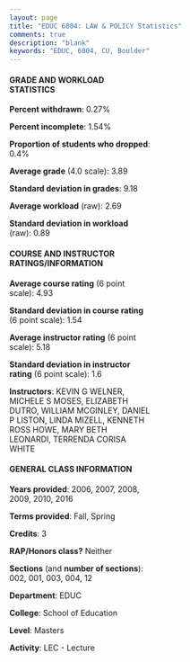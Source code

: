 ```yaml
---
layout: page
title: "EDUC 6804: LAW & POLICY Statistics"
comments: true
description: "blank"
keywords: "EDUC, 6804, CU, Boulder"
--- 
```

<head>
<script src="https://ajax.googleapis.com/ajax/libs/jquery/2.1.3/jquery.min.js"></script>
<script src="https://dl.dropboxusercontent.com/s/pc42nxpaw1ea4o9/highcharts.js?dl=0"></script>
<!-- <script src="../assets/js/highcharts.js"></script> -->
<style type="text/css">@font-face {
	font-family: "Bebas Neue";
	src: url(https://www.filehosting.org/file/details/544349/BebasNeue%20Regular.otf) format("opentype");
	}
	h1.Bebas { 
		font-family: "Bebas Neue", Verdana, Tahoma;
	}
</style>
</head>
<body>
	<div id="container" style="float: right; width: 45%; height: 88%; margin-left: 2.5%; margin-right: 2.5%;"></div>
	<script language="JavaScript">
		$(document).ready(function() {
		var chart = {type: 'column'};
		var title = {text: 'Grade Distribution'};
		var xAxis = {categories: ['A','B','C','D','F'],crosshair: true};
		var yAxis = {min: 0,title: {text: 'Percentage'}};
		var tooltip = {headerFormat: '<center><b><span style="font-size:20px">{point.key}</span></b></center>',
		               pointFormat: '<td style="padding:0"><b>{point.y:.1f}%</b></td>',
		               footerFormat: '</table>',shared: true,useHTML: true};
		var plotOptions = {column: {pointPadding: 0.0,borderWidth: 0}};  
		var credits = {enabled: false};var series= [{name: 'Percent',data: [95.04,4.55,0.41,0.0,0.0,]}];
		var json = {};
		json.chart = chart;
		json.title = title;
		json.tooltip = tooltip;
		json.xAxis = xAxis;
		json.yAxis = yAxis;  
		json.series = series;
		json.plotOptions = plotOptions;  
		json.credits = credits;
		$('#container').highcharts(json);
	});
	</script>
</body>
			   
#### GRADE AND WORKLOAD STATISTICS

**Percent withdrawn**: 0.27%

**Percent incomplete**: 1.54%

**Proportion of students who dropped**: 0.4%

**Average grade** (4.0 scale): 3.89

**Standard deviation in grades**: 9.18

**Average workload** (raw): 2.69

**Standard deviation in workload** (raw): 0.89

#### COURSE AND INSTRUCTOR RATINGS/INFORMATION

**Average course rating** (6 point scale): 4.93

**Standard deviation in course rating** (6 point scale): 1.54

**Average instructor rating** (6 point scale): 5.18

**Standard deviation in instructor rating** (6 point scale): 1.6

**Instructors**: KEVIN G WELNER, MICHELE S MOSES, ELIZABETH DUTRO, WILLIAM MCGINLEY, DANIEL P LISTON, LINDA MIZELL, KENNETH ROSS HOWE, MARY BETH LEONARDI, TERRENDA CORISA WHITE

#### GENERAL CLASS INFORMATION

**Years provided**: 2006, 2007, 2008, 2009, 2010, 2016

**Terms provided**: Fall, Spring

**Credits**: 3

**RAP/Honors class?** Neither

**Sections** (and **number of sections**): 002, 001, 003, 004, 12

**Department**: EDUC

**College**: School of Education

**Level**: Masters

**Activity**: LEC - Lecture